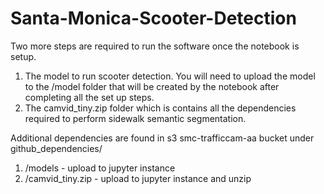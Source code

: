 # Santa-Monica-Scooter-Detection

Two more steps are required to run the software once the notebook is setup.
1. The model to run scooter detection. You will need to upload the model to the /model folder that will be created by the notebook after completing all the set up steps.
2. The camvid_tiny.zip folder which is contains all the dependencies required to perform sidewalk semantic segmentation.

Additional dependencies are found in s3 smc-trafficcam-aa bucket under github_dependencies/
1. /models - upload to jupyter instance
2. /camvid_tiny.zip - upload to jupyter instance and unzip
